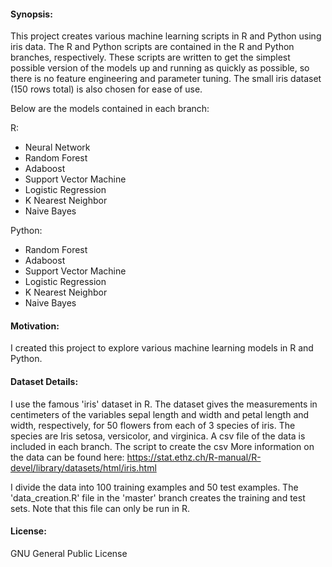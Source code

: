 #### Synopsis:
This project creates various machine learning scripts in R and Python using iris data.
The R and Python scripts are contained in the R and Python branches, respectively.
These scripts are written to get the simplest possible version of the models up and running as quickly as possible, so there is no feature engineering and parameter tuning.
The small iris dataset (150 rows total) is also chosen for ease of use.

Below are the models contained in each branch:

R:
- Neural Network
- Random Forest
- Adaboost
- Support Vector Machine
- Logistic Regression
- K Nearest Neighbor
- Naive Bayes

Python:
- Random Forest
- Adaboost
- Support Vector Machine
- Logistic Regression
- K Nearest Neighbor
- Naive Bayes

#### Motivation:
I created this project to explore various machine learning models in R and Python.

#### Dataset Details:
I use the famous 'iris' dataset in R.
The dataset gives the measurements in centimeters of the variables sepal length and width and petal length and width, respectively, for 50 flowers from each of 3 species of iris. The species are Iris setosa, versicolor, and virginica.
A csv file of the data is included in each branch. The script to create the csv
More information on the data can be found here:
https://stat.ethz.ch/R-manual/R-devel/library/datasets/html/iris.html

I divide the data into 100 training examples and 50 test examples.
The 'data_creation.R' file in the 'master' branch creates the training and test sets.
Note that this file can only be run in R.

#### License:
GNU General Public License
